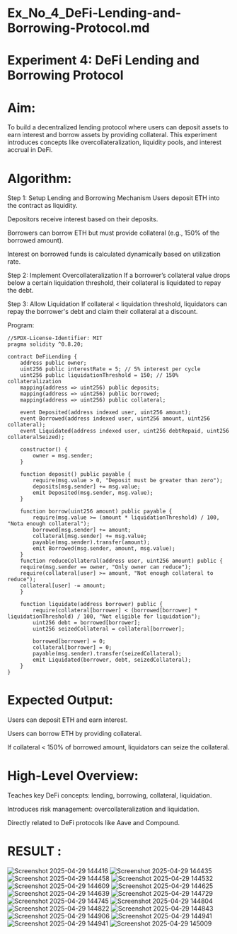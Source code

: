 # Ex_No_4_DeFi-Lending-and-Borrowing-Protocol.md

# Experiment 4: DeFi Lending and Borrowing Protocol
# Aim:
To build a decentralized lending protocol where users can deposit assets to earn interest and borrow assets by providing collateral. This experiment introduces concepts like overcollateralization, liquidity pools, and interest accrual in DeFi.

# Algorithm:
Step 1: Setup Lending and Borrowing Mechanism
Users deposit ETH into the contract as liquidity.


Depositors receive interest based on their deposits.


Borrowers can borrow ETH but must provide collateral (e.g., 150% of the borrowed amount).


Interest on borrowed funds is calculated dynamically based on utilization rate.


Step 2: Implement Overcollateralization
If a borrower’s collateral value drops below a certain liquidation threshold, their collateral is liquidated to repay the debt.


Step 3: Allow Liquidation
If collateral < liquidation threshold, liquidators can repay the borrower's debt and claim their collateral at a discount.



Program:
```
//SPDX-License-Identifier: MIT
pragma solidity ^0.8.20;

contract DeFiLending {
    address public owner;
    uint256 public interestRate = 5; // 5% interest per cycle
    uint256 public liquidationThreshold = 150; // 150% collateralization
    mapping(address => uint256) public deposits;
    mapping(address => uint256) public borrowed;
    mapping(address => uint256) public collateral;

    event Deposited(address indexed user, uint256 amount);
    event Borrowed(address indexed user, uint256 amount, uint256 collateral);
    event Liquidated(address indexed user, uint256 debtRepaid, uint256 collateralSeized);

    constructor() {
        owner = msg.sender;
    }

    function deposit() public payable {
        require(msg.value > 0, "Deposit must be greater than zero");
        deposits[msg.sender] += msg.value;
        emit Deposited(msg.sender, msg.value);
    }

    function borrow(uint256 amount) public payable {
        require(msg.value >= (amount * liquidationThreshold) / 100, "Nota enough collateral");
        borrowed[msg.sender] += amount;
        collateral[msg.sender] += msg.value;
        payable(msg.sender).transfer(amount);
        emit Borrowed(msg.sender, amount, msg.value);
    }
    function reduceCollateral(address user, uint256 amount) public {
    require(msg.sender == owner, "Only owner can reduce");
    require(collateral[user] >= amount, "Not enough collateral to reduce");
    collateral[user] -= amount;
    }

    function liquidate(address borrower) public {
        require(collateral[borrower] < (borrowed[borrower] * liquidationThreshold) / 100, "Not eligible for liquidation");
        uint256 debt = borrowed[borrower];
        uint256 seizedCollateral = collateral[borrower];

        borrowed[borrower] = 0;
        collateral[borrower] = 0;
        payable(msg.sender).transfer(seizedCollateral);
        emit Liquidated(borrower, debt, seizedCollateral);
    }
}

```
# Expected Output:
Users can deposit ETH and earn interest.


Users can borrow ETH by providing collateral.


If collateral < 150% of borrowed amount, liquidators can seize the collateral.



# High-Level Overview:
Teaches key DeFi concepts: lending, borrowing, collateral, liquidation.


Introduces risk management: overcollateralization and liquidation.


Directly related to DeFi protocols like Aave and Compound.

# RESULT : 
![Screenshot 2025-04-29 144416](https://github.com/user-attachments/assets/ec5cdd60-3600-43a9-a650-dfff7dbb22ec)
![Screenshot 2025-04-29 144435](https://github.com/user-attachments/assets/7f4ec499-fded-4f73-9d2d-40a3b51eeadc)
![Screenshot 2025-04-29 144458](https://github.com/user-attachments/assets/eac0dff5-f008-4efd-b56b-7a96201b7e58)
![Screenshot 2025-04-29 144532](https://github.com/user-attachments/assets/f779b10a-883a-48e0-95f7-1af8f50fa90c)
![Screenshot 2025-04-29 144609](https://github.com/user-attachments/assets/c0616f51-b4cb-480f-856f-ec11ea1a9296)
![Screenshot 2025-04-29 144625](https://github.com/user-attachments/assets/c3415d88-b0e6-4986-8729-4f76dffd3256)
![Screenshot 2025-04-29 144639](https://github.com/user-attachments/assets/d7f152f2-d54e-4ffc-9dd3-e27bfc5923ae)
![Screenshot 2025-04-29 144729](https://github.com/user-attachments/assets/05377d6a-06e9-46a4-934f-24c3e0f57684)
![Screenshot 2025-04-29 144745](https://github.com/user-attachments/assets/a4f2c8d6-7e28-4b8c-8f70-c292fe23c972)
![Screenshot 2025-04-29 144804](https://github.com/user-attachments/assets/15666d1d-8d1b-492e-937d-02dadceaa4ac)
![Screenshot 2025-04-29 144822](https://github.com/user-attachments/assets/eb64da7f-67b0-4c98-a749-f2580832401c)
![Screenshot 2025-04-29 144843](https://github.com/user-attachments/assets/77fa8534-4f34-4e15-8c49-269f5d90447c)
![Screenshot 2025-04-29 144906](https://github.com/user-attachments/assets/8c1c0869-df2b-4373-8153-5bb002d2f4ed)
![Screenshot 2025-04-29 144941](https://github.com/user-attachments/assets/4fce9273-0992-4b01-9257-021ee9ccae1f)
![Screenshot 2025-04-29 144941](https://github.com/user-attachments/assets/a0164ac6-8e18-47b4-abec-fc1fbf88b168)
![Screenshot 2025-04-29 145009](https://github.com/user-attachments/assets/58708062-71ed-4f21-b233-a628f3072bff)












